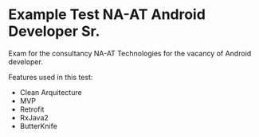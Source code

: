 # Example Test NA-AT Android Developer Sr.
Exam for the consultancy NA-AT Technologies for the vacancy of Android developer.

Features used in this test:
- Clean Arquitecture
- MVP
- Retrofit
- RxJava2
- ButterKnife